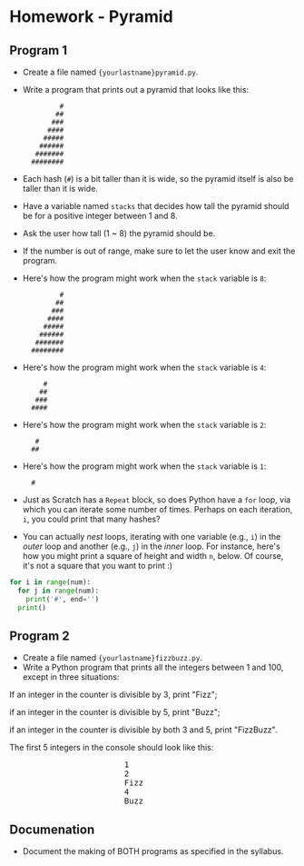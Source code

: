 # Homework - Pyramid

## Program 1
- Create a file named `{yourlastname}pyramid.py`.
- Write a program that prints out a pyramid that looks like this:

		       #
		      ##
		     ###
		    ####
		   #####
		  ######
		 #######
		########

- Each hash (`#`) is a bit taller than it is wide, so the pyramid itself is also be taller than it is wide.
- Have a variable named `stacks` that decides how tall the pyramid should be for a positive integer between 1 and 8.
- Ask the user how tall (1 ~ 8) the pyramid should be.
- If the number is out of range, make sure to let the user know and exit the program.
- Here's how the program might work when the `stack` variable is `8`:

		       #
		      ##
		     ###
		    ####
		   #####
		  ######
		 #######
		########

- Here's how the program might work when the `stack` variable is `4`:

		   #
		  ##
		 ###
		####

- Here's how the program might work when the `stack` variable is `2`:

		 #
		##

- Here's how the program might work when the `stack` variable is `1`:

		#

- Just as Scratch has a `Repeat` block, so does Python have a `for` loop, via which you can iterate some number of times. Perhaps on each iteration, `i`, you could print that many hashes?
- You can actually *nest* loops, iterating with one variable (e.g., `i`) in the *outer* loop and another (e.g., `j`) in the *inner* loop. For instance, here's how you might print a square of height and width `n`, below. Of course, it's not a square that you want to print :)

```python
for i in range(num):
  for j in range(num):
    print('#', end='')
  print()
```

## Program 2
- Create a file named `{yourlastname}fizzbuzz.py`.
- Write a Python program that prints all the integers between 1 and 100, except in three situations:

If an integer in the counter is divisible by 3, print "Fizz";

if an integer in the counter is divisible by 5, print "Buzz";

if an integer in the counter is divisible by both 3 and 5, print "FizzBuzz".

The first 5 integers in the console should look like this:
<pre>
						1
						2
						Fizz
						4
						Buzz
</pre>

## Documenation
- Document the making of BOTH programs as specified in the syllabus.
